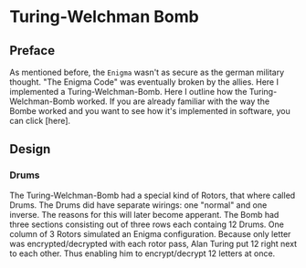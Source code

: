# Turing-Welchman Bomb

## Preface
As mentioned before, the `Enigma` wasn't as secure as the german military thought. 
"The Enigma Code" was eventually broken by the allies. Here I implemented a Turing-Welchman-Bomb.
Here I outline how the Turing-Welchman-Bomb worked. 
If you are already familiar with the way the Bombe worked and you want to see how it's implemented in software, you can click [here].

## Design
### Drums
The Turing-Welchman-Bomb had a special kind of Rotors, that where called Drums. The Drums did have separate wirings: one "normal" and one inverse. 
The reasons for this will later become apperant. The Bomb had three sections consisting out of three rows each containg 12 Drums. 
One column of 3 Rotors simulated an Enigma configuration. 
Because only letter was encrypted/decrypted with each rotor pass, Alan Turing put 12 right next to each other.
Thus enabling him to encrypt/decrypt 12 letters at once. 

